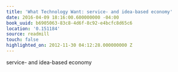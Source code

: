 ```yaml
---
title: 'What Technology Want: service- and idea-based economy'
date: 2016-04-09 18:16:00.600000000 -04:00
book_uuid: b6905063-83c8-4d6f-8c92-e4bcfc8d65c6
location: '0.151184'
source: readmill
touch: false
highlighted_on: 2012-11-30 04:12:28.000000000 Z
---
```


service- and idea-based economy